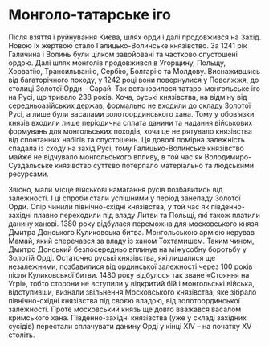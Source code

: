 Монголо-татарське іго
=====================

Після взяття і руйнування Києва, шлях орди і далі продовжився на Захід.
Новою їх жертвою стало Галицько-Волинське князівство. За 1241 рік
Галичина і Волинь були цілком завойовані та частково спустошені ордою.
Далі шлях монголів продовжився в Угорщину, Польщу, Хорватію,
Трансильванію, Сербію, Болгарію та Молдову. Виснажившись від
багаторічного походу, у 1242 році вони повернулися у Поволжжя, до
столиці Золотої Орди – Сарай. Так встановилося татаро-монгольське іго на
Русі, що тривало 238 років. Хоча, руські князівства, на відміну від
середньоазійських держав, формально не входили до складу Золотої Русі, а
лише були васалами золотоординського хана. Тому у обов’язки князів
входили лише періодична сплата данини та надання військових формувань
для монгольських походів, хоча це не рятувало князівства від спонтанних
набігів та спустошень. Ця доволі помірна залежність спадала із сходу на
захід Русі, тому Галицько-Волинське князівство майже не відчувало
монгольського впливу, в той час як Володимиро-Суздальське князівство
суттєво потерпало матеріально та людськими ресурсами.

Звісно, мали місце військові намагання русів позбавитись від залежності.
І ці спроби стали успішними у період занепаду Золотої Орди. Опір чинили
північно-східні князівства, у той час як південно-західні плавно
переходили під владу Литви та Польщі, які також платили данину ханові.
1380 року відбулася переможна для московського князя Дмитра Донського
Куликовська битва. Монгольською армією керував Мамай, який сперечався за
владу із ханом Тохтамишем. Таким чином, Дмитро Донський безпосередньо
вплинув на міжусобну боротьбу у Золотій Орді. Остаточно руські
князівства, які лишалися ще незалежними, позбавилися від ординської
залежності через 100 років після Куликовської битви. 1480 року відбулося
так зване «Стояння на Угрі», тобто сторони не вступили у відкритий бій і
монгольські війська, відступивши, визнали звільнення Московського
князівства, яке зібрало північно-східні князівства під своєю владою, від
золотоординської залежності. Проте московський князь ще довго вважався
васалом кримського хана. Південно-західні князівства (уже у складі
західних сусідів) перестали сплачувати данину Орді у кінці ХІV – на
початку ХV століть.